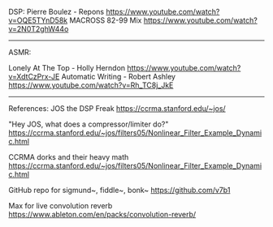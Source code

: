 DSP:
Pierre Boulez - Repons https://www.youtube.com/watch?v=OQE5TYnD58k
MACROSS 82-99 Mix https://www.youtube.com/watch?v=2N0T2ghW44o

------------------------------
ASMR:

Lonely At The Top - Holly Herndon https://www.youtube.com/watch?v=XdtCzPrx-JE
Automatic Writing - Robert Ashley https://www.youtube.com/watch?v=Rh_TC8j_JkE

------------------------------

References:
JOS the DSP Freak https://ccrma.stanford.edu/~jos/

"Hey JOS, what does a compressor/limiter do?" https://ccrma.stanford.edu/~jos/filters05/Nonlinear_Filter_Example_Dynamic.html

CCRMA dorks and their heavy math https://ccrma.stanford.edu/~jos/filters05/Nonlinear_Filter_Example_Dynamic.html

GitHub repo for sigmund~, fiddle~, bonk~ https://github.com/v7b1

Max for live convolution reverb https://www.ableton.com/en/packs/convolution-reverb/
